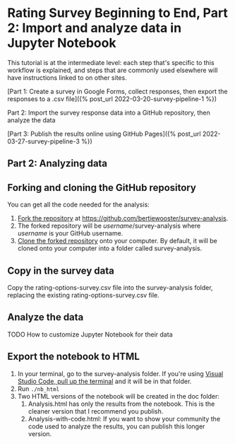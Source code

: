 # Rating Survey Beginning to End, Part 2: Import and analyze data in Jupyter Notebook

This tutorial is at the intermediate level: each step that's specific to this workflow is explained, and steps that are commonly used elsewhere will have instructions linked to on other sites.

[Part 1: Create a survey in Google Forms, collect responses, then export the responses to a .csv file]({% post_url 2022-03-20-survey-pipeline-1 %})

Part 2: Import the survey response data into a GitHub repository, then analyze the data

[Part 3: Publish the results online using GitHub Pages]({% post_url 2022-03-27-survey-pipeline-3 %})

## Part 2: Analyzing data

## Forking and cloning the GitHub repository
You can get all the code needed for the analysis:
1. [Fork the repository](https://docs.github.com/en/repositories/creating-and-managing-repositories/cloning-a-repository) at https://github.com/bertiewooster/survey-analysis.
2. The forked repository will be *username*/survey-analysis where *username* is your GitHub username.
3. [Clone the forked repository](https://docs.github.com/en/enterprise-cloud@latest/repositories/creating-and-managing-repositories/cloning-a-repository) onto your computer. By default, it will be cloned onto your computer into a folder called survey-analysis.

## Copy in the survey data
Copy the rating-options-survey.csv file into the survey-analysis folder, replacing the existing rating-options-survey.csv file.

## Analyze the data
TODO How to customize Jupyter Notebook for their data

## Export the notebook to HTML
1. In your terminal, go to the survey-analysis folder. If you're using [Visual Studio Code, pull up the terminal](https://code.visualstudio.com/docs/editor/integrated-terminal) and it will be in that folder.
2. Run `./nb_html`
3. Two HTML versions of the notebook will be created in the doc folder:
    1. Analysis.html has only the results from the notebook. This is the cleaner version that I recommend you publish.
    2. Analysis-with-code.html: If you want to show your community the code used to analyze the results, you can publish this longer version.
